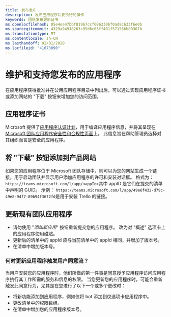 ```yaml
---
title: 发布发布
description: 发布应用程序后要执行的操作
keywords: 团队发布更新证书
ms.openlocfilehash: 05e4ea47bbf81967ccf086230bf0ad8c633f6e0b
ms.sourcegitcommit: 4329a94918263c85d6c65ff401f571556b80307b
ms.translationtype: MT
ms.contentlocale: zh-CN
ms.lasthandoff: 02/01/2020
ms.locfileid: "41673090"
---
```

# <a name="maintain-and-support-your-published-app"></a>维护和支持您发布的应用程序 

在应用程序获得批准并在公用应用程序目录中列出后，可以通过实现应用程序证书或添加网站的 "下载" 按钮来增加您的访问范围。

## <a name="application-certificate"></a>应用程序证书

Microsoft 提供了[应用程序认证计划](./application-certification.md)，用于编译应用程序信息，并将其呈现在[Microsoft 团队应用程序安全性和合规性页面](https://aka.ms/AppCertification)上。 此信息旨在帮助管理员选择对其组织而言是安全的应用程序。

## <a name="add-a-download-button-to-your-product-site"></a>将 "下载" 按钮添加到产品网站

如果您的应用程序位于 Microsoft 团队存储中，则可以为您的网站生成一个链接，用于启动团队并显示用户添加应用程序的许可和安装对话框。
格式为： `https://teams.microsoft.com/l/app/<appId>`其中 appID 是它们在提交的清单中声明的 GUID。
示例： `https://teams.microsoft.com/l/app/49e6f432-d79c-49e8-94f7-89b94f3672fd`是用于安装 Trello 的链接。

## <a name="updating-your-existing-teams-app"></a>更新现有团队应用程序

* 请勿使用 "*添加新应用*" 按钮重新提交您的应用程序。 改为对 "概述" 选项卡上的应用程序使用磁贴。
* 更新后的清单中的 appId 应与当前清单中的 appId 相同，并增加了版本号。
* 在清单中增加版本号。

### <a name="when-does-updating-your-app-trigger-the-user-consent-flow"></a>何时更新应用程序触发用户同意流？

当用户安装您的应用程序时，他们所做的第一件事是同意授予应用程序访问应用程序执行其工作所需的服务和信息的权限。 当您更新您的应用程序时，可能会重新触发此同意行为，尤其是在您进行了以下一个或多个更改时：

* 将新功能添加到应用程序，例如仅将 bot 添加到仅选项卡应用程序中。
* 更改清单中的权限数组。
* 在清单中增加您的应用程序版本号。
